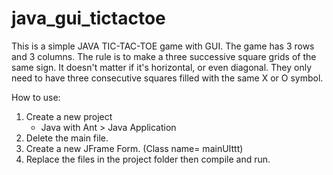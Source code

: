# java_gui_tictactoe
This is a simple JAVA TIC-TAC-TOE game with GUI. The game has 3 rows and 3 columns. The rule is to make a three successive square grids of the same sign. It doesn't matter if it's horizontal, or even diagonal. They only need to have three consecutive squares filled with the same X or O symbol.

How to use:
1. Create a new project
    - Java with Ant > Java Application
2. Delete the main file.
3. Create a new JFrame Form. (Class name= mainUIttt)
4. Replace the files in the project folder then compile and run.
